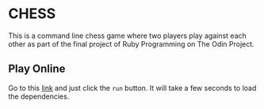 # CHESS

This is a command line chess game where two players play against each other as part of the final project of Ruby Programming on The Odin Project.

## Play Online

Go to this [link](https://replit.com/@msert/chess) and just click the `run` button. It will take a few seconds to load the dependencies.
